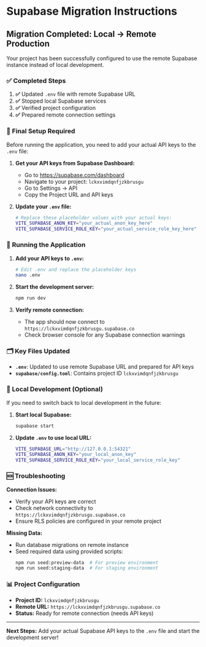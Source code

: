 # Supabase Migration Instructions

## Migration Completed: Local → Remote Production

Your project has been successfully configured to use the remote Supabase instance instead of local development.

### ✅ Completed Steps

1. **✅** Updated `.env` file with remote Supabase URL
2. **✅** Stopped local Supabase services
3. **✅** Verified project configuration
4. **✅** Prepared remote connection settings

### 🔧 Final Setup Required

Before running the application, you need to add your actual API keys to the `.env` file:

1. **Get your API keys from Supabase Dashboard:**
   - Go to https://supabase.com/dashboard
   - Navigate to your project: `lckxvimdqnfjzkbrusgu`
   - Go to Settings → API
   - Copy the Project URL and API keys

2. **Update your `.env` file:**
   ```bash
   # Replace these placeholder values with your actual keys:
   VITE_SUPABASE_ANON_KEY="your_actual_anon_key_here"
   VITE_SUPABASE_SERVICE_ROLE_KEY="your_actual_service_role_key_here"
   ```

### 🚀 Running the Application

1. **Add your API keys to `.env`:**
   ```bash
   # Edit .env and replace the placeholder keys
   nano .env
   ```

2. **Start the development server:**
   ```bash
   npm run dev
   ```

3. **Verify remote connection:**
   - The app should now connect to `https://lckxvimdqnfjzkbrusgu.supabase.co`
   - Check browser console for any Supabase connection warnings

### 🗂️ Key Files Updated

- **`.env`**: Updated to use remote Supabase URL and prepared for API keys
- **`supabase/config.toml`**: Contains project ID `lckxvimdqnfjzkbrusgu`

### 🔄 Local Development (Optional)

If you need to switch back to local development in the future:

1. **Start local Supabase:**
   ```bash
   supabase start
   ```

2. **Update `.env` to use local URL:**
   ```bash
   VITE_SUPABASE_URL="http://127.0.0.1:54321"
   VITE_SUPABASE_ANON_KEY="your_local_anon_key"
   VITE_SUPABASE_SERVICE_ROLE_KEY="your_local_service_role_key"
   ```

### 🆘 Troubleshooting

**Connection Issues:**
- Verify your API keys are correct
- Check network connectivity to `https://lckxvimdqnfjzkbrusgu.supabase.co`
- Ensure RLS policies are configured in your remote project

**Missing Data:**
- Run database migrations on remote instance
- Seed required data using provided scripts:
  ```bash
  npm run seed:preview-data  # For preview environment
  npm run seed:staging-data  # For staging environment
  ```

### 📊 Project Configuration

- **Project ID:** `lckxvimdqnfjzkbrusgu`
- **Remote URL:** `https://lckxvimdqnfjzkbrusgu.supabase.co`
- **Status:** Ready for remote connection (needs API keys)

---

**Next Steps:** Add your actual Supabase API keys to the `.env` file and start the development server!